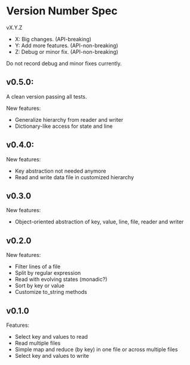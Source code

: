 # Version Number Spec
vX.Y.Z

- X: Big changes. (API-breaking)
- Y: Add more features. (API-non-breaking)
- Z: Debug or minor fix. (API-non-breaking)

Do not record debug and minor fixes currently.

## v0.5.0:
A clean version passing all tests.

New features:

- Generalize hierarchy from reader and writer
- Dictionary-like access for state and line

## v0.4.0:
New features:

- Key abstraction not needed anymore
- Read and write data file in customized hierarchy

## v0.3.0
New features: 

- Object-oriented abstraction of key, value, line, file, reader and writer

## v0.2.0
New features: 

- Filter lines of a file
- Split by regular expression
- Read with evolving states (monadic?) 
- Sort by key or value
- Customize to_string methods
    
## v0.1.0
Features:

- Select key and values to read
- Read multiple files
- Simple map and reduce (by key) in one file or across multiple files
- Select key and values to write
